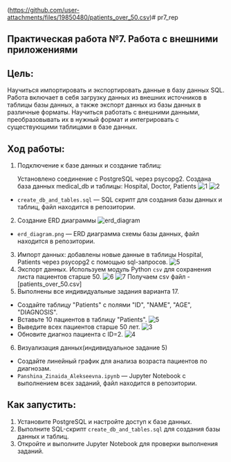 (https://github.com/user-attachments/files/19850480/patients_over_50.csv)# pr7_rep
## Практическая работа №7. Работа с внешними приложениями
## Цель:
Научиться импортировать и экспортировать данные в базу данных SQL. Работа включает в себя загрузку данных из внешних источников в таблицы базы данных, а также экспорт данных из базы данных в различные форматы. Научиться работать с внешними данными, преобразовывать их в нужный формат и интегрировать с существующими таблицами в базе данных.

## Ход работы:
1. Подключение к базе данных и создание таблиц:

   Установлено соединение с PostgreSQL через psycopg2.
   Создана база данных medical_db и таблицы: Hospital, Doctor, Patients
![1](https://github.com/user-attachments/assets/f5ea485c-5442-492b-a3bd-5c379aca4d02)
![2](https://github.com/user-attachments/assets/91073c8b-a041-4730-9859-f9155552ae03)
- `create_db_and_tables.sql` — SQL скрипт для создания базы данных и таблиц, файл находится в репозитории.
2. Создание ERD диаграммы
  ![erd_diagram](https://github.com/user-attachments/assets/40a68eb2-6cfd-422d-92ee-3aa2980f2dc8)
- `erd_diagram.png` — ERD диаграмма схемы базы данных, файл находится в репозитории.
3. Импорт данных: добавлены новые данные в таблицы Hospital, Patients через psycopg2 с помощью sql-запросов.
![5](https://github.com/user-attachments/assets/297bc501-925e-4c07-ae52-9bb9e6e618af)
4. Экспорт данных. Используем модуль Python `csv` для сохранения листа пациентов старше 50.
![6](https://github.com/user-attachments/assets/f72aba54-5365-4e61-a681-8b69ee45437f)
![7](https://github.com/user-attachments/assets/9e435a0b-6701-4ec1-9055-67793fa4de12)
Получаем csv файл - [patients_over_50.csv]
5. Выполнены все индивидуальные задания варианта 17.
  - Создайте таблицу "Patients" с полями "ID", "NAME", "AGE", "DIAGNOSIS".
  - Вставьте 10 пациентов в таблицу "Patients".
![5](https://github.com/user-attachments/assets/297bc501-925e-4c07-ae52-9bb9e6e618af)
  - Выведите всех пациентов старше 50 лет.
![3](https://github.com/user-attachments/assets/5922c031-03be-4077-ac93-32fd5dbb7a6c)
  - Обновите диагноз пациента с ID=2.
![4](https://github.com/user-attachments/assets/e7b1038f-da61-41a6-8b4d-e118b2b215c6)
6. Визуализация данных(индивидуальное задание 5)
  - Создайте линейный график для анализа возраста пациентов по диагнозам.
- `Panshina_Zinaida_Alekseevna.ipynb` — Jupyter Notebook с выполнением всех заданий, файл находится в репозитории.
## Как запустить:
1. Установите PostgreSQL и настройте доступ к базе данных.
2. Выполните SQL-скрипт `create_db_and_tables.sql` для создания базы данных и таблиц.
3. Откройте и выполните Jupyter Notebook для проверки выполнения заданий.
